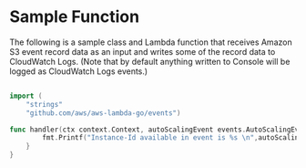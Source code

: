 # Sample Function

The following is a sample class and Lambda function that receives Amazon S3 event record data as an input and writes some of the record data to CloudWatch Logs. (Note that by default anything written to Console will be logged as CloudWatch Logs events.)

```go

import (
    "strings"
    "github.com/aws/aws-lambda-go/events")

func handler(ctx context.Context, autoScalingEvent events.AutoScalingEvent) {
        fmt.Printf("Instance-Id available in event is %s \n",autoScalingEvent.Detail["EC2InstanceId"]) 
    }
}

```
